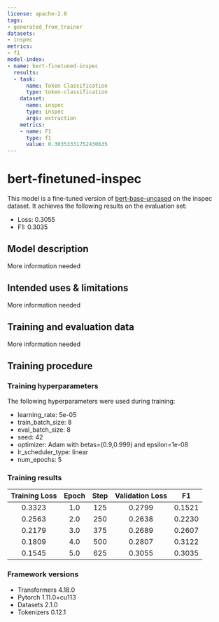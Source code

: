 ```yaml
---
license: apache-2.0
tags:
- generated_from_trainer
datasets:
- inspec
metrics:
- f1
model-index:
- name: bert-finetuned-inspec
  results:
  - task:
      name: Token Classification
      type: token-classification
    dataset:
      name: inspec
      type: inspec
      args: extraction
    metrics:
    - name: F1
      type: f1
      value: 0.30353331752430635
---
```


<!-- This model card has been generated automatically according to the information the Trainer had access to. You
should probably proofread and complete it, then remove this comment. -->

# bert-finetuned-inspec

This model is a fine-tuned version of [bert-base-uncased](https://huggingface.co/bert-base-uncased) on the inspec dataset.
It achieves the following results on the evaluation set:
- Loss: 0.3055
- F1: 0.3035

## Model description

More information needed

## Intended uses & limitations

More information needed

## Training and evaluation data

More information needed

## Training procedure

### Training hyperparameters

The following hyperparameters were used during training:
- learning_rate: 5e-05
- train_batch_size: 8
- eval_batch_size: 8
- seed: 42
- optimizer: Adam with betas=(0.9,0.999) and epsilon=1e-08
- lr_scheduler_type: linear
- num_epochs: 5

### Training results

| Training Loss | Epoch | Step | Validation Loss | F1     |
|:-------------:|:-----:|:----:|:---------------:|:------:|
| 0.3323        | 1.0   | 125  | 0.2799          | 0.1521 |
| 0.2563        | 2.0   | 250  | 0.2638          | 0.2230 |
| 0.2179        | 3.0   | 375  | 0.2689          | 0.2607 |
| 0.1809        | 4.0   | 500  | 0.2807          | 0.3122 |
| 0.1545        | 5.0   | 625  | 0.3055          | 0.3035 |


### Framework versions

- Transformers 4.18.0
- Pytorch 1.11.0+cu113
- Datasets 2.1.0
- Tokenizers 0.12.1
